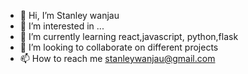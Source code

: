 - 👋 Hi, I’m Stanley wanjau
- 👀 I’m interested in ...
- 🌱 I’m currently learning  react,javascript, python,flask
- 💞️ I’m looking to collaborate on different projects
- 📫 How to reach me stanleywanjau@gmail.com


<!---
stanleywanjau/stanleywanjau is a ✨ special ✨ repository because its `README.md` (this file) appears on your GitHub profile.
You can click the Preview link to take a look at your changes.
--->
